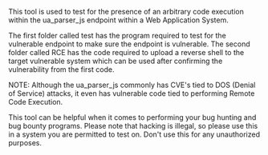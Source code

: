 This tool is used to test for the presence of an arbitrary code execution within the ua_parser_js endpoint within a Web Application System. 

The first folder called test has the program required to test for the vulnerable endpoint to make sure the endpoint is vulnerable. The second folder called RCE has the code required to upload a reverse shell to the target vulnerable system which can be used after confirming the vulnerability from the first code. 

NOTE: Although the ua_parser_js commonly has CVE's tied to DOS (Denial of Service) attacks, it even has vulnerable code tied to performing Remote Code Execution.

This tool can be helpful when it comes to performing your bug hunting and bug bounty programs. Please note that hacking is illegal, so please use this in a system you are permitted to test on. Don't use this for any unauthorized purposes.

